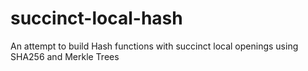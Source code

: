 # succinct-local-hash
An attempt to build Hash functions with succinct local openings using SHA256 and Merkle Trees

